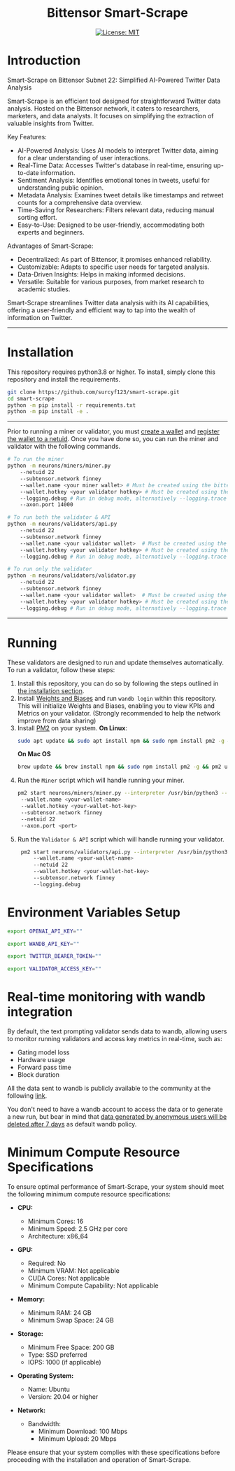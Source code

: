 
<div align="center">

# **Bittensor Smart-Scrape** <!-- omit in toc -->
<!-- [![Discord Chat](https://img.shields.io/discord/308323056592486420.svg)](https://discord.gg/bittensor) -->
[![License: MIT](https://img.shields.io/badge/License-MIT-yellow.svg)](https://opensource.org/licenses/MIT) 


</div>


# Introduction

Smart-Scrape on Bittensor Subnet 22: Simplified AI-Powered Twitter Data Analysis

Smart-Scrape is an efficient tool designed for straightforward Twitter data analysis. Hosted on the Bittensor network, it caters to researchers, marketers, and data analysts. It focuses on simplifying the extraction of valuable insights from Twitter.

Key Features:

- AI-Powered Analysis: Uses AI models to interpret Twitter data, aiming for a clear understanding of user interactions.
- Real-Time Data: Accesses Twitter's database in real-time, ensuring up-to-date information.
- Sentiment Analysis: Identifies emotional tones in tweets, useful for understanding public opinion.
- Metadata Analysis: Examines tweet details like timestamps and retweet counts for a comprehensive data overview.
- Time-Saving for Researchers: Filters relevant data, reducing manual sorting effort.
- Easy-to-Use: Designed to be user-friendly, accommodating both experts and beginners.

Advantages of Smart-Scrape:

- Decentralized: As part of Bittensor, it promises enhanced reliability.
- Customizable: Adapts to specific user needs for targeted analysis.
- Data-Driven Insights: Helps in making informed decisions.
- Versatile: Suitable for various purposes, from market research to academic studies.

Smart-Scrape streamlines Twitter data analysis with its AI capabilities, offering a user-friendly and efficient way to tap into the wealth of information on Twitter.

</div>

---

# Installation
This repository requires python3.8 or higher. To install, simply clone this repository and install the requirements.
```bash
git clone https://github.com/surcyf123/smart-scrape.git
cd smart-scrape
python -m pip install -r requirements.txt
python -m pip install -e .
```

</div>

---

Prior to running a miner or validator, you must [create a wallet](https://github.com/opentensor/docs/blob/main/reference/btcli.md) and [register the wallet to a netuid](https://github.com/opentensor/docs/blob/main/subnetworks/registration.md). Once you have done so, you can run the miner and validator with the following commands.
```bash
# To run the miner
python -m neurons/miners/miner.py 
    --netuid 22
    --subtensor.network finney
    --wallet.name <your miner wallet> # Must be created using the bittensor-cli
    --wallet.hotkey <your validator hotkey> # Must be created using the bittensor-cli
    --logging.debug # Run in debug mode, alternatively --logging.trace for trace mode
    --axon.port 14000

# To run both the validator & API
python -m neurons/validators/api.py
    --netuid 22
    --subtensor.network finney
    --wallet.name <your validator wallet>  # Must be created using the bittensor-cli
    --wallet.hotkey <your validator hotkey> # Must be created using the bittensor-cli
    --logging.debug # Run in debug mode, alternatively --logging.trace for trace mode

# To run only the validator
python -m neurons/validators/validator.py
    --netuid 22
    --subtensor.network finney
    --wallet.name <your validator wallet>  # Must be created using the bittensor-cli
    --wallet.hotkey <your validator hotkey> # Must be created using the bittensor-cli
    --logging.debug # Run in debug mode, alternatively --logging.trace for trace mode
```



</div>

---


# Running

These validators are designed to run and update themselves automatically. To run a validator, follow these steps:

1. Install this repository, you can do so by following the steps outlined in [the installation section](#installation).
2. Install [Weights and Biases](https://docs.wandb.ai/quickstart) and run `wandb login` within this repository. This will initialize Weights and Biases, enabling you to view KPIs and Metrics on your validator. (Strongly recommended to help the network improve from data sharing)
3. Install [PM2](https://pm2.io/docs/runtime/guide/installation/) on your system.
   **On Linux**:
   ```bash
   sudo apt update && sudo apt install npm && sudo npm install pm2 -g && pm2 update
   ``` 
   **On Mac OS**
   ```bash
   brew update && brew install npm && sudo npm install pm2 -g && pm2 update
   ```
4. Run the `Miner` script which will handle running your miner.
   ```bash
   pm2 start neurons/miners/miner.py --interpreter /usr/bin/python3 --name miner_1 -- 
    --wallet.name <your-wallet-name> 
    --wallet.hotkey <your-wallet-hot-key> 
    --subtensor.network finney 
    --netuid 22 
    --axon.port <port> 
   ```
5. Run the `Validator & API` script which will handle running your validator.
   ```bash
    pm2 start neurons/validators/api.py --interpreter /usr/bin/python3  --name validator_api -- 
        --wallet.name <your-wallet-name>  
        --netuid 22 
        --wallet.hotkey <your-wallet-hot-key>  
        --subtensor.network finney  
        --logging.debug
   ```

# Environment Variables Setup
```bash
export OPENAI_API_KEY=""

export WANDB_API_KEY=""

export TWITTER_BEARER_TOKEN=""

export VALIDATOR_ACCESS_KEY=""
```

# Real-time monitoring with wandb integration
By default, the text prompting validator sends data to wandb, allowing users to monitor running validators and access key metrics in real-time, such as:
- Gating model loss
- Hardware usage
- Forward pass time
- Block duration

All the data sent to wandb is publicly available to the community at the following [link](https://wandb.ai/smart-scrape/smart-wandb).

You don't need to have a wandb account to access the data or to generate a new run,
but bear in mind that
[data generated by anonymous users will be deleted after 7 days](https://docs.wandb.ai/guides/app/features/anon#:~:text=If%20there's%20no%20account%2C%20we,be%20available%20for%207%20days)
as default wandb policy.


# Minimum Compute Resource Specifications

To ensure optimal performance of Smart-Scrape, your system should meet the following minimum compute resource specifications:

- **CPU:**
  - Minimum Cores: 16
  - Minimum Speed: 2.5 GHz per core
  - Architecture: x86_64

- **GPU:**
  - Required: No
  - Minimum VRAM: Not applicable
  - CUDA Cores: Not applicable
  - Minimum Compute Capability: Not applicable

- **Memory:**
  - Minimum RAM: 24 GB
  - Minimum Swap Space: 24 GB

- **Storage:**
  - Minimum Free Space: 200 GB
  - Type: SSD preferred
  - IOPS: 1000 (if applicable)

- **Operating System:**
  - Name: Ubuntu
  - Version: 20.04 or higher

- **Network:**
  - Bandwidth:
    - Minimum Download: 100 Mbps
    - Minimum Upload: 20 Mbps

Please ensure that your system complies with these specifications before proceeding with the installation and operation of Smart-Scrape.
